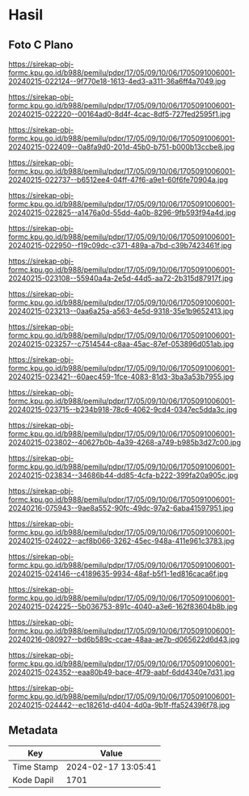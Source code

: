 # Hasil

## Foto C Plano

https://sirekap-obj-formc.kpu.go.id/b988/pemilu/pdpr/17/05/09/10/06/1705091006001-20240215-022124--9f770e18-1613-4ed3-a311-36a6ff4a7049.jpg

https://sirekap-obj-formc.kpu.go.id/b988/pemilu/pdpr/17/05/09/10/06/1705091006001-20240215-022220--00164ad0-8d4f-4cac-8df5-727fed2595f1.jpg

https://sirekap-obj-formc.kpu.go.id/b988/pemilu/pdpr/17/05/09/10/06/1705091006001-20240215-022409--0a8fa9d0-201d-45b0-b751-b000b13ccbe8.jpg

https://sirekap-obj-formc.kpu.go.id/b988/pemilu/pdpr/17/05/09/10/06/1705091006001-20240215-022737--b6512ee4-04ff-47f6-a9e1-60f6fe70904a.jpg

https://sirekap-obj-formc.kpu.go.id/b988/pemilu/pdpr/17/05/09/10/06/1705091006001-20240215-022825--a1476a0d-55dd-4a0b-8296-9fb593f94a4d.jpg

https://sirekap-obj-formc.kpu.go.id/b988/pemilu/pdpr/17/05/09/10/06/1705091006001-20240215-022950--f19c09dc-c371-489a-a7bd-c39b7423461f.jpg

https://sirekap-obj-formc.kpu.go.id/b988/pemilu/pdpr/17/05/09/10/06/1705091006001-20240215-023108--55940a4a-2e5d-44d5-aa72-2b315d87917f.jpg

https://sirekap-obj-formc.kpu.go.id/b988/pemilu/pdpr/17/05/09/10/06/1705091006001-20240215-023213--0aa6a25a-a563-4e5d-9318-35e1b9652413.jpg

https://sirekap-obj-formc.kpu.go.id/b988/pemilu/pdpr/17/05/09/10/06/1705091006001-20240215-023257--c7514544-c8aa-45ac-87ef-053896d051ab.jpg

https://sirekap-obj-formc.kpu.go.id/b988/pemilu/pdpr/17/05/09/10/06/1705091006001-20240215-023421--60aec459-1fce-4083-81d3-3ba3a53b7955.jpg

https://sirekap-obj-formc.kpu.go.id/b988/pemilu/pdpr/17/05/09/10/06/1705091006001-20240215-023715--b234b918-78c6-4062-9cd4-0347ec5dda3c.jpg

https://sirekap-obj-formc.kpu.go.id/b988/pemilu/pdpr/17/05/09/10/06/1705091006001-20240215-023802--40627b0b-4a39-4268-a749-b985b3d27c00.jpg

https://sirekap-obj-formc.kpu.go.id/b988/pemilu/pdpr/17/05/09/10/06/1705091006001-20240215-023834--34686b44-dd85-4cfa-b222-399fa20a905c.jpg

https://sirekap-obj-formc.kpu.go.id/b988/pemilu/pdpr/17/05/09/10/06/1705091006001-20240216-075943--9ae8a552-90fc-49dc-97a2-6aba41597951.jpg

https://sirekap-obj-formc.kpu.go.id/b988/pemilu/pdpr/17/05/09/10/06/1705091006001-20240215-024022--acf8b066-3262-45ec-948a-411e961c3783.jpg

https://sirekap-obj-formc.kpu.go.id/b988/pemilu/pdpr/17/05/09/10/06/1705091006001-20240215-024146--c4189635-9934-48af-b5f1-1ed816caca6f.jpg

https://sirekap-obj-formc.kpu.go.id/b988/pemilu/pdpr/17/05/09/10/06/1705091006001-20240215-024225--5b036753-891c-4040-a3e6-162f83604b8b.jpg

https://sirekap-obj-formc.kpu.go.id/b988/pemilu/pdpr/17/05/09/10/06/1705091006001-20240216-080927--bd6b589c-ccae-48aa-ae7b-d065622d6d43.jpg

https://sirekap-obj-formc.kpu.go.id/b988/pemilu/pdpr/17/05/09/10/06/1705091006001-20240215-024352--eaa80b49-bace-4f79-aabf-6dd4340e7d31.jpg

https://sirekap-obj-formc.kpu.go.id/b988/pemilu/pdpr/17/05/09/10/06/1705091006001-20240215-024442--ec18261d-d404-4d0a-9b1f-ffa524396f78.jpg


## Metadata

| Key        | Value               |
| ---------- | ------------------- |
| Time Stamp | 2024-02-17 13:05:41 |
| Kode Dapil | 1701                |



